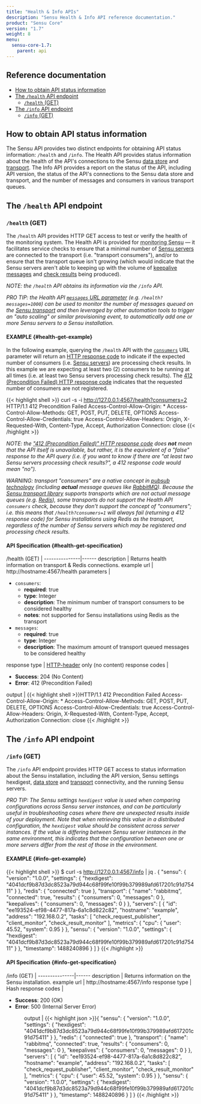 ```yaml
---
title: "Health & Info APIs"
description: "Sensu Health & Info API reference documentation."
product: "Sensu Core"
version: "1.7"
weight: 8
menu:
  sensu-core-1.7:
    parent: api
---
```


## Reference documentation

- [How to obtain API status information](#how-to-obtain-api-status-information)
- [The `/health` API endpoint](#the-health-api-endpoint)
  - [`/health` (GET)](#health-get)
- [The `/info` API endpoint](#the-info-api-endpoint)
  - [`/info` (GET)](#info-get)

## How to obtain API status information

The Sensu API provides two distinct endpoints for obtaining API status
information: `/health` and `/info`. The Health API provides status information
about the health of the API's connections to the Sensu [data store][1] and
[transport][2]. The Info API provides a report on the status of the API,
including API version, the status of the API's connections to the Sensu data
store and transport, and the number of messages and consumers in various
transport queues.

## The `/health` API endpoint

### `/health` (GET)

The `/health` API provides HTTP GET access to test or verify the health of the
monitoring system. The Health API is provided for <abbr title="always monitor
your monitoring">monitoring Sensu</abbr> &mdash; it facilitates service checks
to ensure that a minimal number of [Sensu servers][3] are connected to the
transport (i.e. "transport consumers"), and/or to ensure that the transport
queue isn't growing (which would indicate that the Sensu servers aren't able to
keeping up with the volume of [keepalive messages][4] and [check results][5]
being produced).

_NOTE: the `/health` API obtains its information via the `/info` API._

_PRO TIP: the Health API [`messages` URL parameter][6] (e.g. `/health?messages=1000`)
can be used to monitor the number of messages queued on the [Sensu transport][2]
and then leveraged by other automation tools to trigger an "auto scaling" or
similar provisioning event, to automatically add one or more Sensu servers to a
Sensu installation._

#### EXAMPLE {#health-get-example}

In the following example, querying the `/health` API with the [`consumers`][6]
URL parameter will return an [HTTP response code][7] to indicate if the expected
number of consumers (i.e. [Sensu servers][3]) are processing check results. In
this example we are expecting at least two (2) consumers to be running at all
times (i.e. at least two Sensu servers processing check results). The [412
(Precondition Failed) HTTP response code][7] indicates that the requested number
of consumers are not registered.

{{< highlight shell >}}
curl -s -i http://127.0.0.1:4567/health?consumers=2
HTTP/1.1 412 Precondition Failed
Access-Control-Allow-Origin: *
Access-Control-Allow-Methods: GET, POST, PUT, DELETE, OPTIONS
Access-Control-Allow-Credentials: true
Access-Control-Allow-Headers: Origin, X-Requested-With, Content-Type, Accept, Authorization
Connection: close
{{< /highlight >}}

_NOTE: the ["412 (Precondition Failed)" HTTP response code][7] does **not** mean
that the API itself is unavailable, but rather, it is the equivalent of a
"false" response to the API query (i.e. if you want to know if there are "at
least two Sensu servers processing check results?", a 412 response code would
mean "no")._

_WARNING: transport "consumers" are a native concept in [pubsub technology][8]
(including **actual** message queues like [RabbitMQ][8]). Because the [Sensu
transport library][2] supports transports which are not actual message queues
(e.g. [Redis][10]), some transports do not support the Health API `consumers`
check, because they don't support the concept of "consumers"; i.e. this means
that `/health?consumers=1` will always fail (returning a 412 response code) for
Sensu installations using Redis as the transport, regardless of the number of
Sensu servers which may be registered and processing check results._

#### API Specification {#health-get-specification}

/health (GET)  | 
---------------|------
description    | Returns health information on transport & Redis connections.
example url    | http://hostname:4567/health
parameters     | <ul><li>`consumers`:<ul><li>**required**: true</li><li>**type**: Integer</li><li>**description**: The minimum number of transport consumers to be considered healthy</li><li>**notes**: not supported for Sensu installations using Redis as the transport</li></ul></li><li>`messages`:<ul><li>**required**: true</li><li>**type**: Integer</li><li>**description**: The maximum amount of transport queued messages to be considered healthy</li></ul></li></ul>
response type  | [HTTP-header][11] only (no content)
response codes | <ul><li>**Success**: 204 (No Content)</li><li>**Error**: 412 (Precondition Failed)</li></ul>
output         | {{< highlight shell >}}HTTP/1.1 412 Precondition Failed
Access-Control-Allow-Origin: *
Access-Control-Allow-Methods: GET, POST, PUT, DELETE, OPTIONS
Access-Control-Allow-Credentials: true
Access-Control-Allow-Headers: Origin, X-Requested-With, Content-Type, Accept, Authorization
Connection: close
{{< /highlight >}}

## The `/info` API endpoint

### `/info` (GET)

The `/info` API endpoint provides HTTP GET access to status
information about the Sensu installation, including the API version,
Sensu settings hexdigest, [data store][1] and [transport][2]
connectivity, and the running Sensu servers.

_PRO TIP: The Sensu settings `hexdigest` value is used when comparing configurations across Sensu server instances, and can be particularly useful in troubleshooting cases where there are unexpected results inside of your deployment. Note that when retrieving this value in a distributed configuration, the `hexdigest` value should be consistent across server instances. If the value is differing between Sensu server instances in the same environment, this indicates that the configuration between one or more servers differ from the rest of those in the environment._

#### EXAMPLE {#info-get-example}

{{< highlight shell >}}
$ curl -s http://127.0.0.1:4567/info | jq .
{
  "sensu": {
    "version": "1.0.0",
    "settings": {
      "hexdigest": "4041dcf9b87d3dc8523a79d944c68f99fe10f99b379989afd617201c91d75411"
    }
  },
  "redis": {
    "connected": true
  },
  "transport": {
    "name": "rabbitmq",
    "connected": true,
    "results": {
      "consumers": 0,
      "messages": 0
    },
    "keepalives": {
      "consumers": 0,
      "messages": 0
    }
  },
  "servers": [
    {
      "id": "ee193524-ef98-4477-817a-6a1c8d822c82",
      "hostname": "example",
      "address": "192.168.0.2",
      "tasks": [
        "check_request_publisher",
        "client_monitor",
        "check_result_monitor"
      ],
      "metrics": {
        "cpu": {
          "user": 45.52,
          "system": 0.95
        }
      },
      "sensu": {
        "version": "1.0.0",
        "settings": {
          "hexdigest": "4041dcf9b87d3dc8523a79d944c68f99fe10f99b379989afd617201c91d75411"
        }
      },
      "timestamp": 1488240896
    }
  ]
}
{{< /highlight >}}

#### API Specification {#info-get-specification}

/info (GET)  | 
---------------|------
description    | Returns information on the Sensu installation.
example url    | http://hostname:4567/info
response type  | Hash
response codes | <ul><li>**Success**: 200 (OK)</li><li>**Error**: 500 (Internal Server Error)</li><ul>
output         | {{< highlight json >}}{
  "sensu": {
    "version": "1.0.0",
    "settings": {
      "hexdigest": "4041dcf9b87d3dc8523a79d944c68f99fe10f99b379989afd617201c91d75411"
    }
  },
  "redis": {
    "connected": true
  },
  "transport": {
    "name": "rabbitmq",
    "connected": true,
    "results": {
      "consumers": 0,
      "messages": 0
    },
    "keepalives": {
      "consumers": 0,
      "messages": 0
    }
  },
  "servers": [
    {
      "id": "ee193524-ef98-4477-817a-6a1c8d822c82",
      "hostname": "example",
      "address": "192.168.0.2",
      "tasks": [
        "check_request_publisher",
        "client_monitor",
        "check_result_monitor"
      ],
      "metrics": {
        "cpu": {
          "user": 45.52,
          "system": 0.95
        }
      },
      "sensu": {
        "version": "1.0.0",
        "settings": {
          "hexdigest": "4041dcf9b87d3dc8523a79d944c68f99fe10f99b379989afd617201c91d75411"
        }
      },
      "timestamp": 1488240896
    }
  ]
}
{{< /highlight >}}

[1]:  ../../reference/data-store
[2]:  ../../reference/transport
[3]:  ../../reference/server
[4]:  ../../reference/clients#client-keepalives
[5]:  ../../reference/checks#check-results
[6]:  #health-get-specification
[7]:  https://en.wikipedia.org/wiki/List_of_HTTP_status_codes
[8]:  https://en.wikipedia.org/wiki/Publish%E2%80%93subscribe_pattern
[9]:  https://www.rabbitmq.com/
[10]: http://redis.io/
[11]: https://www.w3.org/Protocols/rfc2616/rfc2616-sec14.html
